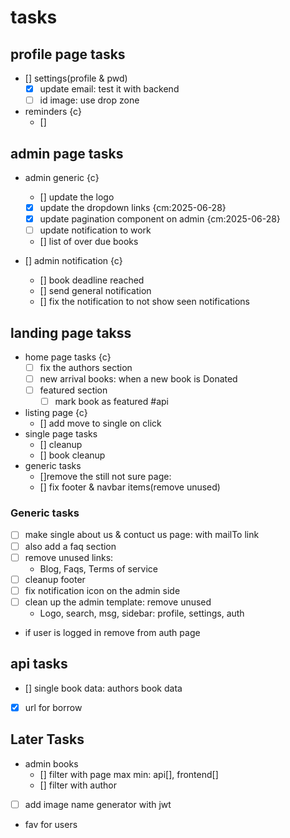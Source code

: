 
# tasks

## profile page tasks

- [] settings(profile & pwd) 
  - [x] update email: test it with backend
  - [ ] id image: use drop zone
- reminders {c}
  - []

## admin page tasks

- admin generic {c}
  - [] update the logo
  - [x] update the dropdown links {cm:2025-06-28}
  - [x] update pagination component on admin {cm:2025-06-28}
  - [ ] update notification to work
  - [] list of over due books

- [] admin notification {c}
  - [] book deadline reached
  - [] send general notification
  - [] fix the notification to not show seen notifications
  

## landing page takss

- home page tasks {c}
  - [ ] fix the authors section
  - [ ] new arrival books: when a new book is Donated
  - [ ] featured section
    - [ ] mark book as featured #api

- listing page {c}
  - [] add move to single on click
- single page tasks
  - [] cleanup
  - [] book cleanup
- generic tasks
  - []remove the still not sure page:
  - [] fix footer & navbar items(remove unused)
  
### Generic tasks

- [ ] make single about us & contuct us page: with mailTo link
- [ ] also add a faq section
- [ ] remove unused links:
  - Blog, Faqs, Terms of service
- [ ] cleanup footer
- [ ] fix notification icon on the admin side
- [ ] clean up the admin template: remove unused
  - Logo, search, msg, sidebar: profile, settings, auth
- if user is logged in remove from auth page

## api tasks

- [] single book data: authors book data
- [x] url for borrow

## Later Tasks

- admin books
  - [] filter with page max min: api[], frontend[]
  - [] filter with author
- [ ] add image name generator with jwt
- fav for users
